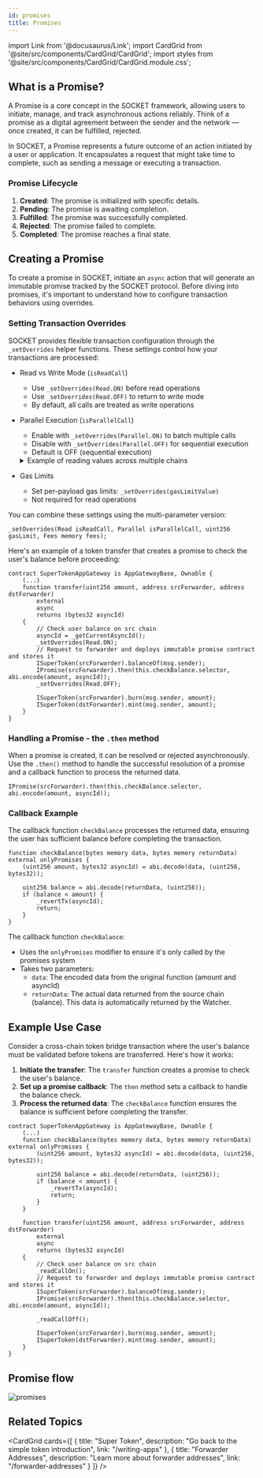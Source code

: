 ```yaml
---
id: promises
title: Promises
---
```


import Link from '@docusaurus/Link';
import CardGrid from '@site/src/components/CardGrid/CardGrid';
import styles from '@site/src/components/CardGrid/CardGrid.module.css';

## What is a Promise?

A Promise is a core concept in the SOCKET framework, allowing users to initiate, manage, and track asynchronous actions reliably. Think of a promise as a digital agreement between the sender and the network — once created, it can be fulfilled, rejected.

In SOCKET, a Promise represents a future outcome of an action initiated by a user or application. It encapsulates a request that might take time to complete, such as sending a message or executing a transaction.

### Promise Lifecycle
1. **Created**: The promise is initialized with specific details.
2. **Pending**: The promise is awaiting completion.
3. **Fulfilled**: The promise was successfully completed.
4. **Rejected**: The promise failed to complete.
5. **Completed**: The promise reaches a final state.

## Creating a Promise
To create a promise in SOCKET, initiate an `async` action that will generate an immutable promise tracked by the SOCKET protocol. Before diving into promises, it's important to understand how to configure transaction behaviors using overrides.

### Setting Transaction Overrides
SOCKET provides flexible transaction configuration through the `_setOverrides` helper functions. These settings control how your transactions are processed:

- Read vs Write Mode (`isReadCall`)
   - Use `_setOverrides(Read.ON)` before read operations
   - Use `_setOverrides(Read.OFF)` to return to write mode
   - By default, all calls are treated as write operations

- Parallel Execution (`isParallelCall`)
   - Enable with `_setOverrides(Parallel.ON)` to batch multiple calls
   - Disable with `_setOverrides(Parallel.OFF)` for sequential execution
   - Default is OFF (sequential execution)

   <details>
      <summary>Example of reading values across multiple chains</summary>
      ```solidity
      function multiChainOperation() external async returns (bytes32 asyncId) {
          // Enable read mode for balance checks
          _setOverrides(Read.ON);

          // Read balances from multiple chains
          ISuperToken(chain1Forwarder).balanceOf(msg.sender);
          ISuperToken(chain2Forwarder).balanceOf(msg.sender);

          // Set up promise callbacks
          IPromise(chain1Forwarder).then(this.chainOperation.selector, abi.encode(1, asyncId));
          IPromise(chain2Forwarder).then(this.chainOperation.selector, abi.encode(2, asyncId));

          // Consecutive reads on the same chain need to be handled as first come first serve
          ISuperToken(chain3Forwarder).balanceOf(msg.sender);
          IPromise(chain3Forwarder).then(this.chainOperation.selector, abi.encode(3, asyncId));
          ISuperToken(chain3Forwarder).balanceOf(msg.sender);
          IPromise(chain3Forwarder).then(this.chainOperation.selector, abi.encode(3, asyncId));

          // Return to write mode for subsequent operations
          _setOverrides(Read.OFF);
      }
      ```
   </details>

- Gas Limits
   - Set per-payload gas limits: `_setOverrides(gasLimitValue)`
   - Not required for read operations

You can combine these settings using the multi-parameter version:
```solidity
_setOverrides(Read isReadCall, Parallel isParallelCall, uint256 gasLimit, Fees memory fees);
```

Here's an example of a token transfer that creates a promise to check the user's balance before proceeding:

```solidity
contract SuperTokenAppGateway is AppGatewayBase, Ownable {
    (...)
    function transfer(uint256 amount, address srcForwarder, address dstForwarder)
        external
        async
        returns (bytes32 asyncId)
    {
        // Check user balance on src chain
        asyncId = _getCurrentAsyncId();
        _setOverrides(Read.ON);
        // Request to forwarder and deploys immutable promise contract and stores it
        ISuperToken(srcForwarder).balanceOf(msg.sender);
        IPromise(srcForwarder).then(this.checkBalance.selector, abi.encode(amount, asyncId));
        _setOverrides(Read.OFF);

        ISuperToken(srcForwarder).burn(msg.sender, amount);
        ISuperToken(dstForwarder).mint(msg.sender, amount);
    }
}
```

### Handling a Promise - the `.then` method
When a promise is created, it can be resolved or rejected asynchronously. Use the `.then()` method to handle the successful resolution of a promise and a callback function to process the returned data.

```solidity
IPromise(srcForwarder).then(this.checkBalance.selector, abi.encode(amount, asyncId));
```

### Callback Example
The callback function `checkBalance` processes the returned data, ensuring the user has sufficient balance before completing the transaction.

```solidity
function checkBalance(bytes memory data, bytes memory returnData) external onlyPromises {
    (uint256 amount, bytes32 asyncId) = abi.decode(data, (uint256, bytes32));

    uint256 balance = abi.decode(returnData, (uint256));
    if (balance < amount) {
        _revertTx(asyncId);
        return;
    }
}
```
The callback function `checkBalance`:
 - Uses the `onlyPromises` modifier to ensure it's only called by the promises system
 - Takes two parameters:
   - `data`: The encoded data from the original function (amount and asyncId)
   - `returnData`: The actual data returned from the source chain (balance). This data is automatically returned by the Watcher.

## Example Use Case
Consider a cross-chain token bridge transaction where the user's balance must be validated before tokens are transferred. Here's how it works:

1. **Initiate the transfer**: The `transfer` function creates a promise to check the user's balance.
2. **Set up a promise callback**: The `then` method sets a callback to handle the balance check.
3. **Process the returned data**: The `checkBalance` function ensures the balance is sufficient before completing the transfer.

```solidity
contract SuperTokenAppGateway is AppGatewayBase, Ownable {
    (...)
    function checkBalance(bytes memory data, bytes memory returnData) external onlyPromises {
        (uint256 amount, bytes32 asyncId) = abi.decode(data, (uint256, bytes32));

        uint256 balance = abi.decode(returnData, (uint256));
        if (balance < amount) {
            _revertTx(asyncId);
            return;
        }
    }

    function transfer(uint256 amount, address srcForwarder, address dstForwarder)
        external
        async
        returns (bytes32 asyncId)
    {
        // Check user balance on src chain
        _readCallOn();
        // Request to forwarder and deploys immutable promise contract and stores it
        ISuperToken(srcForwarder).balanceOf(msg.sender);
        IPromise(srcForwarder).then(this.checkBalance.selector, abi.encode(amount, asyncId));

        _readCallOff();

        ISuperToken(srcForwarder).burn(msg.sender, amount);
        ISuperToken(dstForwarder).mint(msg.sender, amount);
    }
}
```

## Promise flow
<div style={{ display: 'flex', justifyContent: 'center' }}>
    <img src="/img/promises.svg" alt="promises" style={{ width: '100%' }} />
</div>

## Related Topics
<CardGrid cards={[
 {
   title: "Super Token",
   description: "Go back to the simple token introduction",
   link: "/writing-apps"
 },
 {
   title: "Forwarder Addresses",
   description: "Learn more about forwarder addresses",
   link: "/forwarder-addresses"
 }
]} />
